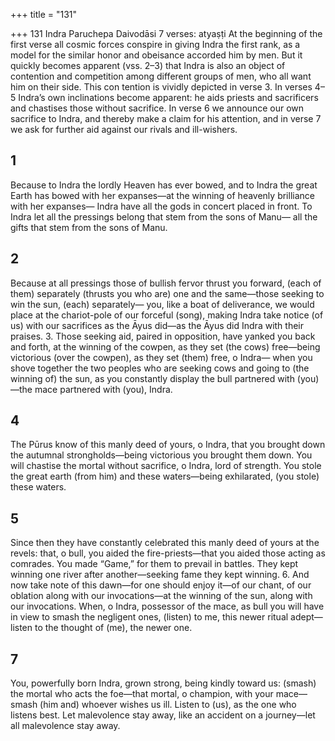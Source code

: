 +++
title = "131"

+++
131
Indra
Paruchepa Daivodāsi
7 verses: atyaṣṭi
At the beginning of the first verse all cosmic forces conspire in giving Indra the first  rank, as a model for the similar honor and obeisance accorded him by men. But it  quickly becomes apparent (vss. 2–3) that Indra is also an object of contention and  competition among different groups of men, who all want him on their side. This con
tention is vividly depicted in verse 3. In verses 4–5 Indra’s own inclinations become  apparent: he aids priests and sacrificers and chastises those without sacrifice. In verse  6 we announce our own sacrifice to Indra, and thereby make a claim for his attention,  and in verse 7 we ask for further aid against our rivals and ill-wishers.
## 1
Because to Indra the lordly Heaven has ever bowed, and to Indra the  great Earth has bowed with her expanses—at the winning of heavenly  brilliance with her expanses—
Indra have all the gods in concert placed in front.
To Indra let all the pressings belong that stem from the sons of Manu— all the gifts that stem from the sons of Manu.
## 2
Because at all pressings those of bullish fervor thrust you forward, (each  of them) separately (thrusts you who are) one and the same—those
seeking to win the sun, (each) separately—
you, like a boat of deliverance, we would place at the chariot-pole of our  forceful (song),
making Indra take notice (of us) with our sacrifices as the Āyus did—as  the Āyus did Indra with their praises. 3. Those seeking aid, paired in opposition, have yanked you back and  forth, at the winning of the cowpen, as they set (the cows) free—being  victorious (over the cowpen), as they set (them) free, o Indra—
when you shove together the two peoples who are seeking cows and  going to (the winning of) the sun,
as you constantly display the bull partnered with (you)—the mace
partnered with (you), Indra.
## 4
The Pūrus know of this manly deed of yours, o Indra, that you brought  down the autumnal strongholds—being victorious you brought
them down.
You will chastise the mortal without sacrifice, o Indra, lord of strength. You stole the great earth (from him) and these waters—being
exhilarated, (you stole) these waters.
## 5
Since then they have constantly celebrated this manly deed of yours at  the revels: that, o bull, you aided the fire-priests—that you aided those  acting as comrades.
You made “Game,” for them to prevail in battles.
They kept winning one river after another—seeking fame they kept winning. 6. And now take note of this dawn—for one should enjoy it—of our chant,  of our oblation along with our invocations—at the winning of the
sun, along with our invocations.
When, o Indra, possessor of the mace, as bull you will have in view to  smash the negligent ones,
(listen) to me, this newer ritual adept—listen to the thought of (me), the  newer one.
## 7
You, powerfully born Indra, grown strong, being kindly toward
us: (smash) the mortal who acts the foe—that mortal, o champion,
with your mace—
smash (him and) whoever wishes us ill. Listen to (us), as the one who  listens best.
Let malevolence stay away, like an accident on a journey—let all
malevolence stay away.